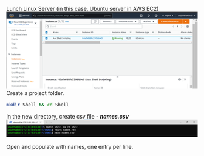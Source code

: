 Lunch Linux Server (in this case, Ubuntu server in AWS EC2)
![alt text](./images/01.png)
Create a project folder.
```bash
mkdir Shell && cd Shell
```
In the new directory, create csv file - ***names.csv***
![alt text](./images/1.png)

Open and populate with names, one entry per line.